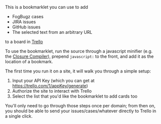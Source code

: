 This is a bookmarklet you can use to add

 - FogBugz cases
 - JIRA issues
 - GitHub issues
 - The selected text from an arbitrary URL

to a board in <a href="https://trello.com">Trello</a>

To use the bookmarklet, run the source through a javascript minifier 
(e.g. the <a href="http://closure-compiler.appspot.com/home">Closure Compiler</a>), 
prepend `javascript:` to the front, and add it as the location of a bookmark.

The first time you run it on a site, it will walk you through a simple setup:

 1. Input your API Key (which you can get at https://trello.com/1/appKey/generate)
 2. Authorize the site to interact with Trello
 3. Select the list that you'd like the bookmarklet to add cards too

You'll only need to go through those steps once per domain; from then on, you should be able to send your
issues/cases/whatever directly to Trello in a single click.